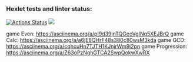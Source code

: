 ### Hexlet tests and linter status:
[![Actions Status](https://github.com/yevtea/java-project-lvl1/workflows/hexlet-check/badge.svg)](https://github.com/yevtea/java-project-lvl1/actions)
<a href="https://codeclimate.com/github/yevtea/java-project-lvl1/maintainability"><img src="https://api.codeclimate.com/v1/badges/541f90efcf8c8b12691d/maintainability" /></a>

game Even: https://asciinema.org/a/pI9d39jnTQGeoVgINq5XEJBrQ
game Calc: https://asciinema.org/a/a6jE6QHrF48s380c80wsM3kda
game GCD: https://asciinema.org/a/cqhcuHn7TJTH1KJnjrWm9i2pn
game Progression: https://asciinema.org/a/Z63oPzNghGTCA2SwpQokwXwRX
